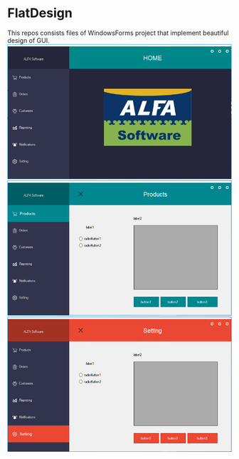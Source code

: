 # FlatDesign
This repos consists files of WindowsForms project that implement beautiful design of GUI.
![alt text](readmeFileSource/main.PNG)
![alt text](readmeFileSource/productPage.PNG)
![alt text](readmeFileSource/settingPage.PNG)
